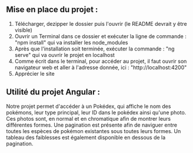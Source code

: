 ## Mise en place du projet : 

1) Télécharger, dezipper le dossier puis l'ouvrir (le README devrait y être visible)
2) Ouvrir un Terminal dans ce dossier et exécuter la ligne de commande : "npm install" qui va installer les node_modules
3) Après que l'installation soit terminée, exécuter la commande : "ng serve" qui va ouvrir le projet en localhost
4) Comme écrit dans le terminal, pour accéder au projet, il faut ouvrir son navigateur web et aller à l'adresse donnée, ici : "http://localhost:4200"
5) Apprécier le site

## Utilité du projet Angular :

Notre projet permet d'accéder à un Pokédex, qui affiche le nom des pokémons, leur type principal, leur ID dans le pokédex ainsi qu'une photo.
Ces photos sont, en normal et en chromatique afin de montrer leurs différentes formes.
Une pagination est présente afin de naviguer entre toutes les espèces de pokémon existantes sous toutes leurs formes.
Un tableau des faiblesses est également disponible en dessous de la pagination.
